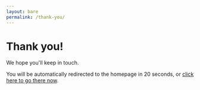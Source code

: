 ```yaml
---
layout: bare
permalink: /thank-you/
---
```


Thank you!
==========

<p class="lead">We hope you'll keep in touch.</p>

You will be automatically redirected to the homepage in 20 seconds, or [click here to go there now](https://18f.gsa.gov/).

<script>
setTimeout(function() {
  window.location = '/';
}, 20 * 1000)
</script>
